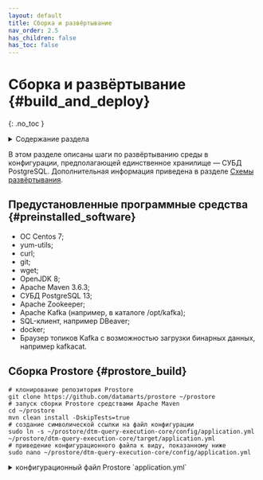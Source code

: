 ```yaml
---
layout: default
title: Сборка и развёртывание
nav_order: 2.5
has_children: false
has_toc: false
---
```


# Сборка и развёртывание {#build_and_deploy}
{: .no_toc }

<details markdown="block">
  <summary>
    Содержание раздела
  </summary>
  {: .text-delta }
1. TOC
{:toc}
</details>

В этом разделе описаны шаги по развёртыванию среды в конфигурации, предполагающей единственное хранилище — СУБД PostgreSQL. 
Дополнительная информация приведена в разделе [Схемы развёртывания](../maintenance/deployment_diagrams/deployment_diagrams.md).

## Предустановленные программные средства {#preinstalled_software}
*   OC Centos 7;
*   yum-utils;
*   curl;
*   git;
*   wget;
*   OpenJDK 8;
*   Apache Maven 3.6.3;
*   СУБД PostgreSQL 13;
*   Apache Zookeeper;
*   Apache Kafka (например, в каталоге /opt/kafka);
*   SQL-клиент, например DBeaver;
*   docker;
*   Браузер топиков Kafka с возможностью загрузки бинарных данных, например kafkacat.

## Сборка Prostore {#prostore_build}

```shell
# клонирование репозитория Prostore
git clone https://github.com/datamarts/prostore ~/prostore
# запуск сборки Prostore средствами Apache Maven
cd ~/prostore
mvn clean install -DskipTests=true
# создание символической ссылки на файл конфигурации
sudo ln -s ~/prostore/dtm-query-execution-core/config/application.yml ~/prostore/dtm-query-execution-core/target/application.yml
# приведение конфигурационного файла к виду, показанному ниже
sudo nano ~/prostore/dtm-query-execution-core/config/application.yml
```
<details markdown="block">
  <summary>
    конфигурационный файл Prostore `application.yml`
  </summary>
  {: .text-delta }
```yml
#
# Copyright © 2021 ProStore
#
# Licensed under the Apache License, Version 2.0 (the "License");
# you may not use this file except in compliance with the License.
# You may obtain a copy of the License at
#
#    http://www.apache.org/licenses/LICENSE-2.0
#
# Unless required by applicable law or agreed to in writing, software
# distributed under the License is distributed on an "AS IS" BASIS,
# WITHOUT WARRANTIES OR CONDITIONS OF ANY KIND, either express or implied.
# See the License for the specific language governing permissions and
# limitations under the License.
#

logging:
  level:
    ru.datamart.prostore.query.execution: ${DTM_LOGGING_LEVEL:TRACE}

server:
  port: ${DTM_METRICS_PORT:8080}

management:
  endpoints:
    enabled-by-default: ${DTM_METRICS_ENABLED:true}
    web:
      exposure:
        include: ${DTM_METRICS_SCOPE:info, health, requests}

core:
  plugins:
    active: ${CORE_PLUGINS_ACTIVE:ADP}

  http:
    port: ${DTM_CORE_HTTP_PORT:9090}
    tcpNoDelay: ${DTM_CORE_HTTP_TCP_NO_DELAY:true}
    tcpFastOpen: ${DTM_CORE_HTTP_TCP_FAST_OPEN:true}
    tcpQuickAck: ${DTM_CORE_HTTP_TCP_QUICK_ACK:true}

  env:
    name: ${DTM_NAME:test}

  restoration:
    autoRestoreState: ${AUTO_RESTORE_STATE:true}

  matviewsync:
    periodMs: ${MATERIALIZED_VIEWS_SYNC_PERIOD_MS:5000}
    retryCount: ${MATERIALIZED_VIEWS_RETRY_COUNT:10}
    maxConcurrent: ${MATERIALIZED_VIEWS_CONCURRENT:2}

  metrics:
    enabled: ${DTM_CORE_METRICS_ENABLED:true}

  datasource:
    edml:
      defaultChunkSize: ${EDML_DEFAULT_CHUNK_SIZE:1000}
      pluginStatusCheckPeriodMs: ${EDML_STATUS_CHECK_PERIOD_MS:1000}
      firstOffsetTimeoutMs: ${EDML_FIRST_OFFSET_TIMEOUT_MS:15000}
      changeOffsetTimeoutMs: ${EDML_CHANGE_OFFSET_TIMEOUT_MS:10000}
    zookeeper:
      connection-string: ${ZOOKEEPER_DS_ADDRESS:localhost}
      connection-timeout-ms: ${ZOOKEEPER_DS_CONNECTION_TIMEOUT_MS:30000}
      session-timeout-ms: ${ZOOKEEPER_DS_SESSION_TIMEOUT_MS:86400000}
      chroot: ${ZOOKEEPER_DS_CHROOT:/adtm}

  kafka:
    producer:
      property:
        key.serializer: org.apache.kafka.common.serialization.StringSerializer
        value.serializer: org.apache.kafka.common.serialization.StringSerializer
    cluster:
      zookeeper:
        connection-string: ${ZOOKEEPER_KAFKA_ADDRESS:localhost}
        connection-timeout-ms: ${ZOOKEEPER_KAFKA_CONNECTION_TIMEOUT_MS:30000}
        session-timeout-ms: ${ZOOKEEPER_KAFKA_SESSION_TIMEOUT_MS:86400000}
        chroot: ${ZOOKEEPER_KAFKA_CHROOT:}
    admin:
      inputStreamTimeoutMs: ${KAFKA_INPUT_STREAM_TIMEOUT_MS:2000}
    status.event.publish:
      enabled: ${KAFKA_STATUS_EVENT_ENABLED:false}
    statusMonitor:
      statusUrl: ${STATUS_MONITOR_URL:http://localhost:9095/status}
      versionUrl: ${STATUS_MONITOR_VERSION_URL:http://localhost:9095/versions}

  vertx:
    blocking-stacktrace-time: ${DTM_VERTX_BLOCKING_STACKTRACE_TIME:1}
    pool:
      worker-pool: ${DTM_CORE_WORKER_POOL_SIZE:20}
      event-loop-pool: ${DTM_CORE_EVENT_LOOP_POOL_SIZE:20}
      task-pool: ${DTM_CORE_TASK_POOL_SIZE:20}
      task-timeout: ${DTM_CORE_TASK_TIMEOUT:86400000}

  cache:
    initialCapacity: ${CACHE_INITIAL_CAPACITY:100000}
    maximumSize: ${CACHE_MAXIMUM_SIZE:100000}
    expireAfterAccessMinutes: ${CACHE_EXPIRE_AFTER_ACCESS_MINUTES:99960}

  delta:
    rollback-status-calls-ms: ${DELTA_ROLLBACK_STATUS_CALLS_MS:2000}

adp:
  datasource:
    user: ${ADP_USERNAME:dtm}
    password: ${ADP_PASS:dtm}
    host: ${ADP_HOST:localhost}
    port: ${ADP_PORT:5432}
    poolSize: ${ADP_MAX_POOL_SIZE:3}
    executorsCount: ${ADP_EXECUTORS_COUNT:3}
    fetchSize: ${ADP_FETCH_SIZE:1000}
    preparedStatementsCacheMaxSize: ${ADP_PREPARED_CACHE_MAX_SIZE:256}
    preparedStatementsCacheSqlLimit: ${ADP_PREPARED_CACHE_SQL_LIMIT:2048}
    preparedStatementsCache: ${ADP_PREPARED_CACHE:true}

  mppw:
    restStartLoadUrl: ${ADP_REST_START_LOAD_URL:http://localhost:8096/newdata/start}
    restStopLoadUrl: ${ADP_REST_STOP_LOAD_URL:http://localhost:8096/newdata/stop}
    restVersionUrl: ${ADP_MPPW_CONNECTOR_VERSION_URL:http://localhost:8096/versions}
    kafkaConsumerGroup: ${ADP_KAFKA_CONSUMER_GROUP:adp-load}

  mppr:
    restLoadUrl: ${ADP_MPPR_QUERY_URL:http://localhost:8094/query}
    restVersionUrl: ${ADP_MPPR_CONNECTOR_VERSION_URL:http://localhost:8094/versions}
```
</details>

Далее конфигурационный файл `application.yml` обозначается термином "конфигурация Prostore".


## Настройка СУБД Postgres {#postgres_setup}

```shell
# создание в СУБД Postgres SUPERUSER-пользователя c именем и паролем,
# указанными в конфигурации Prostore
# (значения параметров (adp:datasource:user) и (adp:datasource:password) соответственно)
cd /
sudo -u postgres psql -c 'CREATE ROLE dtm WITH LOGIN SUPERUSER'
sudo -u postgres psql -c "ALTER ROLE dtm WITH PASSWORD 'dtm'"
# создание базы данных с именем test, указанным в конфигурации Prostore (env: name)
sudo -u postgres psql -c 'CREATE DATABASE test'
# перезапуск сервиса Postgresql
sudo systemctl reload postgresql-13
```

## Сборка и установка коннектора Kafka-Postgres {#kafka_postgres_connector_build_deploy}

```shell
# клонирование репозитория kafka-postgres-connector
git clone https://github.com/datamarts/kafka-postgres-connector ~/kafka-postgres-connector
# запуск сборки коннектора kafka-postgres средствами Apache Maven
cd ~/kafka-postgres-connector
mvn clean install -DskipTests=true
# приведение конфигурационных файлов kafka-postgres-writer и kafka-postgres-reader к виду,
# показанному ниже, чтобы значения параметров совпадали со значениями соответствующих параметров конфигурации Prostore
# datasource: postgres: database ~ env: name,
# datasource: postgres: user     ~ adp: datasource: user,
# datasource: postgres: password ~ adp: datasource: password,
# datasource: postgres: hosts    ~ adp: datasource: host, adp: datasource: port
sudo nano ~/kafka-postgres-connector/kafka-postgres-writer/src/main/resources/application.yml
sudo nano ~/kafka-postgres-connector/kafka-postgres-reader/src/main/resources/application.yml
# создание символических ссылок на файлы конфигурации
sudo ln -s ~/kafka-postgres-connector/kafka-postrges-writer/src/main/resources/application.yml ~/kafka-postgres-connector/kafka-postrges-writer/target/application.yml
sudo ln -s ~/kafka-postgres-connector/kafka-postrges-reader/src/main/resources/application.yml ~/kafka-postgres-connector/kafka-postrges-reader/target/application.yml
```
<details markdown="block">
  <summary>
    конфигурационный файл kafka-postgres-writer `application.yml`
  </summary>
  {: .text-delta }
```yml
logging:
  level:
    ru.datamart.kafka: ${LOG_LEVEL:DEBUG}
    org.apache.kafka: ${KAFKA_LOG_LEVEL:INFO}

http:
  port: ${SERVER_PORT:8096}

vertx:
  pools:
    eventLoopPoolSize: ${VERTX_EVENT_LOOP_SIZE:12}
    workersPoolSize: ${VERTX_WORKERS_POOL_SIZE:32}
  verticle:
    query:
      instances: ${QUERY_VERTICLE_INSTANCES:12}
    insert:
      poolSize: ${INSERT_WORKER_POOL_SIZE:32}
      insertPeriodMs: ${INSERT_PERIOD_MS:1000}
      batchSize: ${INSERT_BATCH_SIZE:500}
    consumer:
      poolSize: ${KAFKA_CONSUMER_WORKER_POOL_SIZE:32}
      maxFetchSize: ${KAFKA_CONSUMER_MAX_FETCH_SIZE:10000}
    commit:
      poolSize: ${KAFKA_COMMIT_WORKER_POOL_SIZE:1}
      commitPeriodMs: ${KAFKA_COMMIT_WORKER_COMMIT_PERIOD_MS:1000}

client:
  kafka:
    consumer:
      checkingTimeoutMs: ${KAFKA_CHECKING_TIMEOUT_MS:10000}
      responseTimeoutMs: ${KAFKA_RESPONSE_TIMEOUT_MS:10000}
      consumerSize: ${KAFKA_CONSUMER_SIZE:10}
      closeConsumersTimeout: ${KAFKA_CLOSE_CONSUMER_TIMEOUT:15000}
      property:
        bootstrap.servers: ${KAFKA_BOOTSTRAP_SERVERS:kafka.host:9092}
        group.id: ${KAFKA_CONSUMER_GROUP_ID:postgres-query-execution}
        auto.offset.reset: ${KAFKA_AUTO_OFFSET_RESET:earliest}
        enable.auto.commit: ${KAFKA_AUTO_COMMIT:false}
        auto.commit.interval.ms: ${KAFKA_AUTO_INTERVAL_MS:1000}

datasource:
  postgres:
    database: ${POSTGRES_DB_NAME:test}
    user: ${POSTGRES_USERNAME:dtm}
    password: ${POSTGRES_PASS:dtm}
    hosts: ${POSTGRES_HOSTS:localhost:5432}
    poolSize: ${POSTGRES_POOLSIZE:10}
    preparedStatementsCacheMaxSize: ${POSTGRES_CACHE_MAX_SIZE:256}
    preparedStatementsCacheSqlLimit: ${POSTGRES_CACHE_SQL_LIMIT:2048}
    preparedStatementsCache: ${POSTGRES_CACHE:true}
```
</details>

<details markdown="block">
  <summary>
    конфигурационный файл kafka-postgres-reader `application.yml`
  </summary>
  {: .text-delta }
```yml
logging:
  level:
    ru.datamart.kafka: ${LOG_LEVEL:DEBUG}
    org.apache.kafka: ${KAFKA_LOG_LEVEL:INFO}

http:
  port: ${SERVER_PORT:8094}

vertx:
  pools:
    eventLoopPoolSize: ${VERTX_EVENT_LOOP_SIZE:12}
    workersPoolSize: ${VERTX_WORKERS_POOL_SIZE:32}
  verticle:
    query:
      instances: ${QUERY_VERTICLE_INSTANCES:12}

datasource:
  postgres:
    database: ${POSTGRES_DB_NAME:test}
    user: ${POSTGRES_USERNAME:dtm}
    password: ${POSTGRES_PASS:dtm}
    hosts: ${POSTGRES_HOSTS:localhost:5432}
    poolSize: ${POSTGRES_POOLSIZE:10}
    preparedStatementsCacheMaxSize: ${POSTGRES_CACHE_MAX_SIZE:256}
    preparedStatementsCacheSqlLimit: ${POSTGRES_CACHE_SQL_LIMIT:2048}
    preparedStatementsCache: ${POSTGRES_CACHE:true}
    fetchSize: ${POSTGRES_FETCH_SIZE:1000}

kafka:
  client:
    property:
      key.serializer: org.apache.kafka.common.serialization.ByteArraySerializer
      value.serializer: org.apache.kafka.common.serialization.ByteArraySerializer
```
</details>
## Запуск сервисов Apache Zookeeper и Apache Kafka {#zookeeper_kafka_execution}

```shell
# запуск одного экземпляра сервера ZooKeeper, если он еще не запущен
sudo systemctl start zookeeper
# запуск сервера Kafka и проверка его состояния
sudo systemctl start kafka
sudo systemctl status kafka
```

## Запуск коннектора Kafka-Postgres {#kafka_postgres_execution}

```shell
# запуск kafka-postgres-writer в отдельном окне терминала 
cd ~/kafka-postgres-connector/kafka-postgres-writer/target
java -jar kafka-postgres-writer-<version>.jar
# запуск kafka-postgres-reader в отдельном окне терминала
cd ~/kafka-postgres-connector/kafka-postgres-reader/target
java -jar kafka-postgres-reader-<version>.jar
```

## Запуск службы dtm-status-monitor {#dtm_status_monitor_execution}

```shell
# создание символической ссылки на файл конфигурации dtm-status-monitor
sudo ln -s ~/prostore/dtm-status-monitor/src/main/resources/application.yml ~/prostore/dtm-status-monitor/target/application.yml
# запуск dtm-status-monitor в отдельном окне терминала с указанием порта, заданного в конфигурации Prostore (core:kafka:statusMonitor)
cd ~/prostore/dtm-status-monitor/target
java -Dserver.port=9095 -jar dtm-status-monitor-<version>.jar
```
***Примечание:*** Запуск службы dtm-status-monitor без указания порта `-Dserver.port`
 приведёт к конкуренции с сервисом Prostore за использование последним порта по умолчанию `8080`.

## Запуск Prostore {#prostore_execution}

Запуск со значением по умолчанию (8080) для порта (server:port) в конфигурации Prostore:

```shell
# запуск файла dtm-query-execution-core-<version>.jar (например, dtm-query-execution-core-5.1.0.jar)
cd ~/prostore/dtm-query-execution-core/target
java -jar dtm-query-execution-core-<version>.jar
```

Запуск с иным заданным значением осуществляется путём изменения параметра (server:port) в конфигурации Prostore или задании переменной окружения <DTM_METRICS_PORT>.

## Подключение к Prostore с помощью SQL-клиента {#sql_client_connection}

Порядок подключения описан в разделе [Подключение с помощью SQL-клиента](../working_with_system/connection/connection_via_sql_client/connection_via_sql_client.md).

## Демонстрационный сценарий {#demo_scenario}

### Создание необходимых логических сущностей {#logical_entities_creation}

```sql
-- создание логической базы данных
CREATE DATABASE marketing;

-- выбор логической БД по умолчанию
USE marketing;

-- создание логической таблицы в БД marketing
CREATE TABLE sales (
  id INT NOT NULL,
  transaction_date TIMESTAMP NOT NULL,
  product_code VARCHAR(256) NOT NULL,
  product_units INT NOT NULL,
  store_id INT NOT NULL,
  description VARCHAR(256),
  PRIMARY KEY (id)
)
DISTRIBUTED BY (id);

-- создание внешней таблицы загрузки
CREATE UPLOAD EXTERNAL TABLE sales_ext_upload (
  id INT,
  transaction_date TIMESTAMP,
  product_code VARCHAR(256),
  product_units INT,
  store_id INT,
  description VARCHAR(256)
)
LOCATION  'kafka://localhost:2181/salesTopic'
FORMAT 'AVRO'
MESSAGE_LIMIT 1000;

-- создание логического представления stores_by_sold_products
CREATE VIEW stores_by_sold_products AS
  SELECT store_id, SUM(product_units) AS product_amount
  FROM sales
  GROUP BY store_id
  ORDER BY product_amount DESC
  LIMIT 30;
  
-- создание внешней таблицы выгрузки в топик Kafka "salesTopicOut"
CREATE DOWNLOAD EXTERNAL TABLE sales_ext_download (
  id INT,
  transaction_date TIMESTAMP,
  product_code VARCHAR(256),
  product_units INT,
  store_id INT,
  description VARCHAR(256)
)
LOCATION  'kafka://localhost:2181/salesTopicOut'
FORMAT 'AVRO'
CHUNK_SIZE 1000;
```

### Создание топика Kafka для последующей загрузки данных {#upload_kafka_topic_creation}

Создание топика Kafka "salesTopic" в терминале:

```shell
cd /opt/kafka/bin
bash kafka-topics.sh --create --replication-factor 1 --partitions 1 --topic salesTopic --zookeeper localhost:2181
```

### Создание бинарного avro-файла kafka_upload_sales.avro из avro-схемы и данных {#avro_file_creation}

<details markdown="block">
  <summary>
    JSON-файл avro-схемы `kafka_upload_sales.avsc`
  </summary>
  {: .text-delta }
```json
{
  "name": "sales",
  "namespace": "sales",
  "type": "record",
  "fields": [
    {
	  "name": "id",
	  "type": "long"
    },
    {
      "name": "transaction_date",
	  "type": {
	    "type": "long",
	    "logicalType": "timestamp-micros"
	  }	
    },
    {
	  "name": "product_code",
	  "type": "string"
    },
    {
	  "name": "product_units",
	  "type": "long"
    },
    {
	  "name": "store_id",
	  "type": "long"
    },
    {
	  "name": "description",
	  "type": "string"
    },
    {
	  "name": "sys_op",
	  "type": "int"
    }
  ]
}
```
</details>

<details markdown="block">
  <summary>
    JSON-файл данных `kafka_upload_sales.json`
  </summary>
  {: .text-delta }
```json
{
  "id": 1000111,
  "transaction_date": 1614269474000000,
  "product_code": "ABC102101",
  "product_units": 2,
  "store_id": 1000012345,
  "description": "Покупка по акции 1+1",
  "sys_op": 0
}
{
  "id": 1000112,
  "transaction_date": 1614334214000000,
  "product_code": "ABC102001",
  "product_units": 1,
  "store_id": 1000000123,
  "description": "Покупка без акций",
  "sys_op": 0
}
{
  "id": 1000020,
  "transaction_date": 1614636614000000,
  "product_code": "ABC102010",
  "product_units": 4,
  "store_id": 1000000123,
  "description": "Покупка по акции 1+1",
  "sys_op": 0
}
```
</details>

<details markdown="block">
  <summary>
    бинарный AVRO-файл `kafka_upload_sales.avro`
  </summary>
  {: .text-delta } 
[Сохранить](./kafka_upload_sales.avro) бинарный файл
</details>

### Загрузка avro-файла kafka_upload_sales.avro {#avro_file_upload}

Загрузка avro-файла kafka_upload_sales.avro в топик Kafka "salesTopic" через терминал с помощью kafkacat:
```shell
#получение docker-образа kafkacat
sudo docker pull edenhill/kcat:1.7.0
#запуск docker-образа kafkacat для загрузки в топик salesTopic
#avro-файла /opt/kafka/sales/kafka_upload_sales.avro
sudo docker run -it --network host \
--volume /opt/kafka/sales/kafka_upload_sales.avro:/data/kafka_upload_sales.avro \
edenhill/kcat:1.7.0 -b localhost:9092 -t salesTopic -P /data/kafka_upload_sales.avro
 ```
 
### Загрузка данных {#data_upload}

```sql
-- открытие новой (горячей) дельты
BEGIN DELTA;
-- запуск загрузки данных в логическую таблицу sales
INSERT INTO sales SELECT * FROM sales_ext_upload;
-- закрытие дельты (фиксация изменений)
COMMIT DELTA;
```

### Вставка данных {#data_upsert}

```sql
-- открытие новой (горячей) дельты
BEGIN DELTA;

-- запуск вставки данных в логическую таблицу sales
INSERT INTO sales
(id, transaction_date, product_code, product_units, store_id, description)
VALUES
(2000111, '2020-05-01 13:14:16', 'ABC202010', 7, 1000000123, 'Покупка без акций'),
(2000112, '2020-05-02 16:13:17', 'ABC202011', 11, 1000000456, 'Покупка без акций'),
(2000113, '2020-05-03 21:15:17', 'ABC202012', 5, 1000000789, 'Покупка без акций'),
(2000114, '2020-05-04 23:03:13', 'ABC202013', 7, 1000000123, 'Покупка без акций'),
(2000115, '2020-05-05 14:10:21', 'ABC202014', 21, 1000000623, 'Покупка без акций'),
(2000116, '2020-06-12 08:43:56', 'ABC202015', 32, 1000000987, 'Покупка без акций');

-- закрытие дельты (фиксация изменений)
COMMIT DELTA;
```

### Выборка данных {#data_selection}

```sql
-- запрос с неявным указанием столбцов и ключевым словом WHERE
SELECT * FROM sales
WHERE store_id = 1000000123;

-- запрос с агрегацией, группировкой и сортировкой данных, а также выбором первых 5 строк
SELECT s.store_id, SUM(s.product_units) AS product_amount
FROM sales AS s
GROUP BY (s.store_id)
ORDER BY product_amount DESC
LIMIT 5;

-- запрос к логическому представлению stores_by_sold_products
SELECT * FROM stores_by_sold_products;
```

### Выгрузка в топик Kafka {#kafka_topic_download}

```sql
-- запуск выгрузки данных из логической таблицы sales
INSERT INTO sales_ext_download 
SELECT * FROM sales WHERE product_units > 2;
```

### Удаление логических сущностей {#logical_entities_drop}

```sql
-- удаление внешней таблицы загрузки
DROP UPLOAD EXTERNAL TABLE sales_ext_upload;

-- удаление внешней таблицы выгрузки
DROP DOWNLOAD EXTERNAL TABLE sales_ext_download;
```
